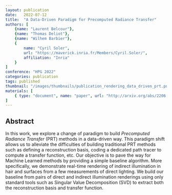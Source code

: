 ```yaml
---
layout: publication
date:   2022-07-12
title:  "A Data-Driven Paradigm for Precomputed Radiance Transfer"
authors: [
    {name: "Laurent Belcour"},
    {name: "Thomas Deliot"},
    {name: "Wilhem Barbier"},
    {  
        name: "Cyril Soler",
        url: "https://maverick.inria.fr/Members/Cyril.Soler/",
        affiliation: "Inria"
    }
]
conference: "HPG 2022"
categories: publication
tags: published
thumbnail: "/images/thumbnails/publication_rendering_data_driven_prt.png"
materials: [
    { type: "document", name: "paper", url: "http://arxiv.org/abs/2206.13112" },
]
---
```


## Abstract
In this work, we explore a change of paradigm to build *Precomputed Radiance Transfer* (PRT) methods in a data-driven way. This paradigm shift allows us to alleviate the difficulties of building traditional PRT methods such as defining a reconstruction basis, coding a dedicated path tracer to compute a transfer function, etc. Our objective is to pave the way for Machine Learned methods by providing a simple baseline algorithm. More specifically, we demonstrate real-time rendering of indirect illumination in hair and surfaces from a few measurements of direct lighting. We build our baseline from pairs of direct and indirect illumination renderings using only standard tools such as Singular Value Decomposition (SVD) to extract both the reconstruction basis and transfer function.